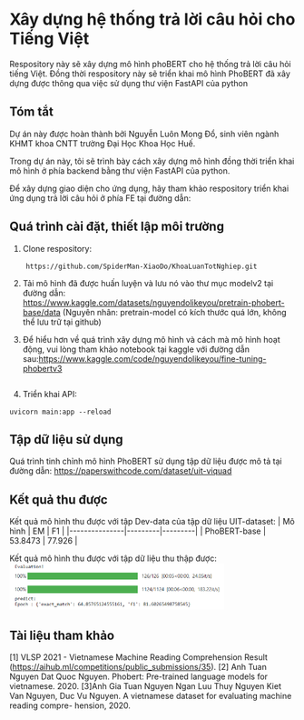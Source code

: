 # Xây dựng hệ thống trả lời câu hỏi cho Tiếng Việt

Respository này sẽ xây dựng mô hình phoBERT cho hệ thống trả lời câu hỏi tiếng Việt. Đồng thời respository này sẽ triển khai mô hình PhoBERT đã xây dựng được thông qua việc sử dụng thư viện FastAPI của python

## Tóm tắt
Dự án này được hoàn thành bởi Nguyễn Luôn Mong Đổ, sinh viên ngành KHMT khoa CNTT trường Đại Học Khoa Học Huế.

Trong dự án này, tôi sẽ trình bày cách xây dựng mô hình đồng thời triển khai mô hình ở phía backend bằng thư viện FastAPI của python.

Để xây dựng giao diện cho ứng dụng, hãy tham khảo respository triển khai ứng dụng trả lời câu hỏi ở phía FE tại đường dẫn:


## Quá trình cài đặt, thiết lập môi trường
1. Clone respository:
```
    https://github.com/SpiderMan-XiaoDo/KhoaLuanTotNghiep.git
```
2. Tải mô hình đã được huấn luyện và lưu nó vào thư mục modelv2 tại đường dẫn:  https://www.kaggle.com/datasets/nguyendolikeyou/pretrain-phobert-base/data (Nguyên nhân: pretrain-model có kích thước quá lớn, không thể lưu trữ tại github)

3. Để hiểu hơn về quá trình xây dựng mô hình và cách mà mô hình hoạt động, vui lòng tham khảo notebook tại kaggle với đường dẫn sau:https://www.kaggle.com/code/nguyendolikeyou/fine-tuning-phobertv3
```

```
4. Triển khai API:

```
uvicorn main:app --reload
```
## Tập dữ liệu sử dụng

Quá trình tinh chỉnh mô hình PhoBERT sử dụng tập dữ liệu được mô tả tại đường dẫn: https://paperswithcode.com/dataset/uit-viquad


## Kết quả thu được

Kết quả mô hình thu được với tập Dev-data của tập dữ liệu UIT-dataset:
| Mô hình       | EM      | F1      |
|---------------|---------|---------|
| PhoBERT-base  | 53.8473 | 77.926  |

Kết quả mô hình thu được với tập dữ liệu thu thập được:
<img src = "assets\image\ketqua_valid.png" width = 75%>

## Tài liệu tham khảo
 [1] VLSP 2021 - Vietnamese Machine Reading Comprehension Result
(https://aihub.ml/competitions/public_submissions/35).
 [2] Anh Tuan Nguyen Dat Quoc Nguyen. Phobert: Pre-trained language models for vietnamese. 2020.
 [3]Anh Gia Tuan Nguyen Ngan Luu Thuy Nguyen Kiet Van Nguyen, Duc Vu Nguyen. A vietnamese dataset for evaluating machine reading compre-
hension, 2020.